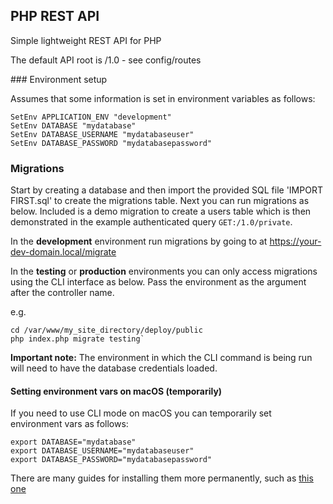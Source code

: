 ## PHP REST API

Simple lightweight REST API for PHP

The default API root is /1.0 - see config/routes


### Environment setup

Assumes that some information is set in environment variables as follows:

    SetEnv APPLICATION_ENV "development"
    SetEnv DATABASE "mydatabase"
    SetEnv DATABASE_USERNAME "mydatabaseuser"
    SetEnv DATABASE_PASSWORD "mydatabasepassword"


### Migrations

Start by creating a database and then import the provided SQL file 'IMPORT FIRST.sql' to create the migrations table. Next you can run migrations as below. Included is a demo migration to create a users table which is then demonstrated in the example authenticated query `GET:/1.0/private`.

In the **development** environment run migrations by going to at https://your-dev-domain.local/migrate

In the **testing** or **production** environments you can only access migrations using the CLI interface as below. Pass the environment as the argument after the controller name.

e.g.

    cd /var/www/my_site_directory/deploy/public
    php index.php migrate testing`


**Important note:** The environment in which the CLI command is being run will need to have the database credentials loaded.

#### Setting environment vars on macOS (temporarily)

If you need to use CLI mode on macOS you can temporarily set environment vars as follows:

    export DATABASE="mydatabase"
    export DATABASE_USERNAME="mydatabaseuser"
    export DATABASE_PASSWORD="mydatabasepassword"

There are many guides for installing them more permanently, such as [this one](https://medium.com/@youngstone89/setting-up-environment-variables-in-mac-os-28e5941c771c)

